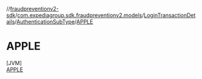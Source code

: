 //[fraudpreventionv2-sdk](../../../../../index.md)/[com.expediagroup.sdk.fraudpreventionv2.models](../../../index.md)/[LoginTransactionDetails](../../index.md)/[AuthenticationSubType](../index.md)/[APPLE](index.md)

# APPLE

[JVM]\
[APPLE](index.md)
